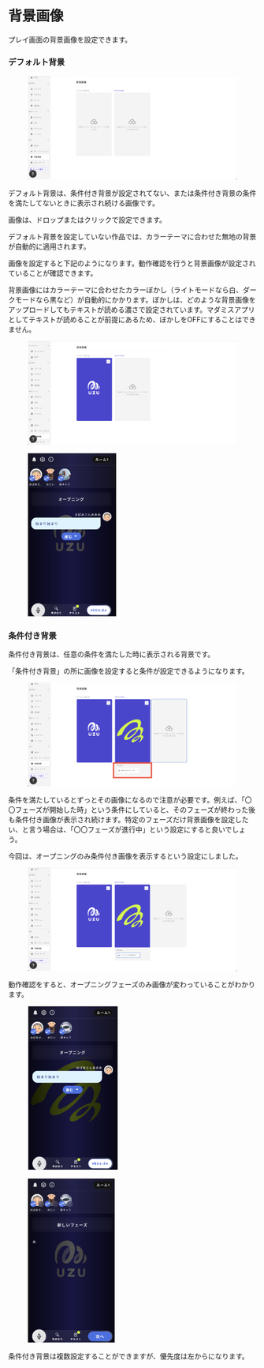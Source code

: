# 背景画像

プレイ画面の背景画像を設定できます。



### デフォルト背景

<figure><img src="../.gitbook/assets/スクリーンショット 2024-01-31 14.53.39.png" alt=""><figcaption></figcaption></figure>

デフォルト背景は、条件付き背景が設定されてない、または条件付き背景の条件を満たしてないときに表示され続ける画像です。

画像は、ドロップまたはクリックで設定できます。

デフォルト背景を設定していない作品では、カラーテーマに合わせた無地の背景が自動的に適用されます。



画像を設定すると下記のようになります。動作確認を行うと背景画像が設定されていることが確認できます。

背景画像にはカラーテーマに合わせたカラーぼかし（ライトモードなら白、ダークモードなら黒など）が自動的にかかります。ぼかしは、どのような背景画像をアップロードしてもテキストが読める濃さで設定されています。マダミスアプリとしてテキストが読めることが前提にあるため、ぼかしをOFFにすることはできません。

<figure><img src="../.gitbook/assets/スクリーンショット 2024-01-31 15.04.30.png" alt=""><figcaption></figcaption></figure>

<div align="left">

<figure><img src="../.gitbook/assets/スクリーンショット 2024-01-31 15.05.58.png" alt="" width="179"><figcaption></figcaption></figure>

</div>



### 条件付き背景

条件付き背景は、任意の条件を満たした時に表示される背景です。

「条件付き背景」の所に画像を設定すると条件が設定できるようになります。

<figure><img src="../.gitbook/assets/image (5).png" alt=""><figcaption></figcaption></figure>

条件を満たしているとずっとその画像になるので注意が必要です。例えば、「〇〇フェーズが開始した時」という条件にしていると、そのフェーズが終わった後も条件付き画像が表示され続けます。特定のフェーズだけ背景画像を設定したい、と言う場合は、「〇〇フェーズが進行中」という設定にすると良いでしょう。

今回は、オープニングのみ条件付き画像を表示するという設定にしました。

<figure><img src="../.gitbook/assets/スクリーンショット 2024-01-31 15.17.19.png" alt=""><figcaption></figcaption></figure>

動作確認をすると、オープニングフェーズのみ画像が変わっていることがわかります。

<div>

<figure><img src="../.gitbook/assets/スクリーンショット 2024-01-31 15.18.44.png" alt="" width="182"><figcaption></figcaption></figure>

 

<figure><img src="../.gitbook/assets/スクリーンショット 2024-01-31 15.18.51.png" alt="" width="176"><figcaption></figcaption></figure>

</div>

条件付き背景は複数設定することができますが、優先度は左からになります。
